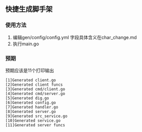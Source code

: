 ## 快捷生成脚手架

### 使用方法
1. 编辑gen/config/config.yml 字段具体含义在char_change.md
2. 执行main.go 

### 预期
预期应该是11个打印输出
```
[1]Generated client.go
[2]Generated client funcs
[3]Generated cmd/client.go
[4]Generated cmd/server.go
[5]Generated dig.go
[6]Generated config.go
[7]Generated handler.go
[8]Generated server.go
[9]Generated src_service.go
[10]Generated service.go
[11]Generated server funcs
``` 
